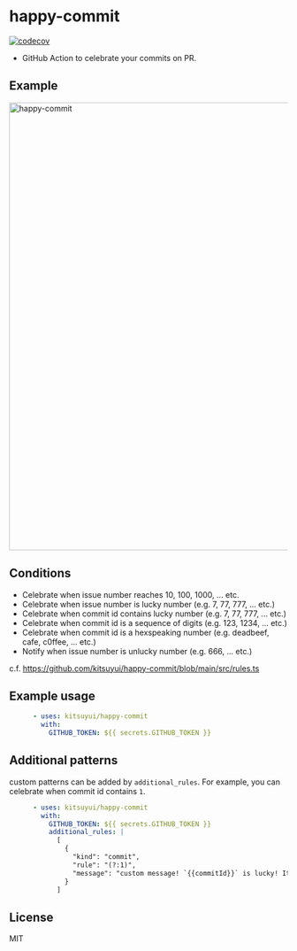 # happy-commit

[![codecov](https://codecov.io/gh/kitsuyui/happy-commit/branch/main/graph/badge.svg?token=FM7RYWGV0P)](https://codecov.io/gh/kitsuyui/happy-commit)

- GitHub Action to celebrate your commits on PR.

## Example

<img width="809" alt="happy-commit" src="https://user-images.githubusercontent.com/2596972/209441390-83e0665e-3c65-4cb5-8c2e-b815448b0e2e.png">

## Conditions

- Celebrate when issue number reaches 10, 100, 1000, ... etc.
- Celebrate when issue number is lucky number (e.g. 7, 77, 777, ... etc.)
- Celebrate when commit id contains lucky number (e.g. 7, 77, 777, ... etc.)
- Celebrate when commit id is a sequence of digits (e.g. 123, 1234, ... etc.)
- Celebrate when commit id is a hexspeaking number (e.g. deadbeef, cafe, c0ffee, ... etc.)
- Notify when issue number is unlucky number (e.g. 666, ... etc.)

c.f. https://github.com/kitsuyui/happy-commit/blob/main/src/rules.ts

## Example usage

```yaml
      - uses: kitsuyui/happy-commit
        with:
          GITHUB_TOKEN: ${{ secrets.GITHUB_TOKEN }}
```

## Additional patterns

custom patterns can be added by `additional_rules`.
For example, you can celebrate when commit id contains `1`.

```yaml
      - uses: kitsuyui/happy-commit
        with:
          GITHUB_TOKEN: ${{ secrets.GITHUB_TOKEN }}
          additional_rules: |
            [
              {
                "kind": "commit",
                "rule": "(?:1)",
                "message": "custom message! `{{commitId}}` is lucky! It contains **{{matched}}"
              }
            ]
```

## License

MIT
